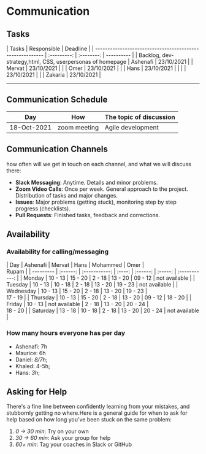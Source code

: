 # Communication

## Tasks

| Tasks                                                     | Responsible |
 Deadline  |
| --------------------------------------------------------- | :---------: |
:--------: | ---------- |
| Backlog, dev-strategy,html, CSS, userpersonas of homepage |  Ashenafi   |
23/10/2021
|                                                           |   Mervat    |
23/10/2021 |
|                                                           |    Omer     |
23/10/2021 |
|                                                           |    Hans     |
23/10/2021
|                                                           |             |
| 23/10/2021 |
|                                                           |   Zakaria   |
23/10/2021 |

<!-- any general rules you'd like to set for your group? -->

---

## Communication Schedule

| Day         |     How      | The topic of discussion |
| ----------- | :----------: | ----------------------- |
| 18-Oct-2021 | zoom meeting | Agile development       |

## Communication Channels

how often will we get in touch on each channel, and what we will discuss there:

- **Slack Messaging**: Anytime. Details and minor problems.
- **Zoom Video Calls**: Once per week. General approach to the project.
  Distribution of tasks and major changes.
- **Issues**: Major problems (getting stuck), monitoring step by step progress
  (checklists).
- **Pull Requests**: Finished tasks, feedback and corrections.

## Availability

### Availability for calling/messaging

| Day       | Ashenafi |    Mervat     |  Hans  | Mohammed |  Omer   |  
   Rupam     |
| --------- | :------: | :-----------: | :----: | :------: | :-----: |
:-----------: |
| Monday    | 10 - 13  |    15 - 20    | 2 - 18 | 13 - 20  | 09 - 12 |
not available |
| Tuesday   | 10 - 13  |    10 - 18    | 2 - 18 | 13 - 20  | 19 - 23 |
not available |
| Wednesday | 10 - 13  |    15 - 20    | 2 - 18 | 13 - 20  | 19 - 23 |  
  17 - 19    |
| Thursday  | 10 - 13  |    15 - 20    | 2 - 18 | 13 - 20  | 09 - 12 |
   18 - 20    |
| Friday    | 10 - 13  | not available | 2 - 18 | 13 - 20  | 20 - 24 |  
  18 - 20    |
| Saturday  | 13 - 18  |    10 - 18    | 2 - 18 | 13 - 20  | 20 - 24 |
not available |

### How many hours everyone has per day

- Ashenafi: 7h
- Maurice: 6h
- Daniel: _8/7h_;
- Khaled: 4-5h;
- Hans: _3h_;

## Asking for Help

There's a fine line between confidently learning from your mistakes, and
stubbornly getting no where.Here is a general guide for when to ask for help
based on how long you've been stuck on the same problem:

1. _0 -> 30 min_: Try on your own
2. _30 -> 60 min_: Ask your group for help
3. _60+ min_: Tag your coaches in Slack or GitHub
